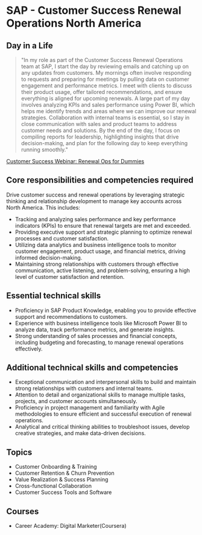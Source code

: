 # SAP - Customer Success Renewal Operations North America 

## Day in a Life

> "In my role as part of the Customer Success Renewal Operations team at SAP, I start the day by reviewing emails and catching up on any updates from customers. My mornings often involve responding to requests and preparing for meetings by pulling data on customer engagement and performance metrics. I meet with clients to discuss their product usage, offer tailored recommendations, and ensure everything is aligned for upcoming renewals. A large part of my day involves analyzing KPIs and sales performance using Power BI, which helps me identify trends and areas where we can improve our renewal strategies. Collaboration with internal teams is essential, so I stay in close communication with sales and product teams to address customer needs and solutions. By the end of the day, I focus on compiling reports for leadership, highlighting insights that drive decision-making, and plan for the following day to keep everything running smoothly."
>

[Customer Success Webinar: Renewal Ops for Dummies](https://www.youtube.com/watch?v=3mWa4yBMm3I)  

## Core responsibilities and competencies required

Drive customer success and renewal operations by leveraging strategic thinking and relationship development to manage key accounts across North America. This includes:

- Tracking and analyzing sales performance and key performance indicators (KPIs) to ensure that renewal targets are met and exceeded.
- Providing executive support and strategic planning to optimize renewal processes and customer satisfaction.
- Utilizing data analytics and business intelligence tools to monitor customer engagement, product usage, and financial metrics, driving informed decision-making.
- Maintaining strong relationships with customers through effective communication, active listening, and problem-solving, ensuring a high level of customer satisfaction and retention.

## Essential technical skills

- Proficiency in SAP Product Knowledge, enabling you to provide effective support and recommendations to customers.
- Experience with business intelligence tools like Microsoft Power BI to analyze data, track performance metrics, and generate insights.
- Strong understanding of sales processes and financial concepts, including budgeting and forecasting, to manage renewal operations effectively.

## Additional technical skills and competencies

- Exceptional communication and interpersonal skills to build and maintain strong relationships with customers and internal teams.
- Attention to detail and organizational skills to manage multiple tasks, projects, and customer accounts simultaneously.
- Proficiency in project management and familiarity with Agile methodologies to ensure efficient and successful execution of renewal operations.
- Analytical and critical thinking abilities to troubleshoot issues, develop creative strategies, and make data-driven decisions.

## Topics

- Customer Onboarding & Training
- Customer Retention & Churn Prevention
- Value Realization & Success Planning
- Cross-functional Collaboration
- Customer Success Tools and Software

## Courses

- Career Academy: Digital Marketer(Coursera)